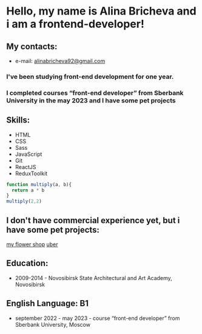 # Hello, my name is Alina Bricheva and i am a frontend-developer!
## My contacts: 
* e-mail: alinabricheva92@gmail.com

### I've been studying front-end development for one year. 
### I completed courses “front-end developer” from Sberbank University in the may 2023 and I have some pet projects

## Skills: 
* HTML
* CSS
* Sass 
* JavaScript
* Git
* ReactJS
* ReduxToolkit

``` javascript
function multiply(a, b){
  return a * b
}
multiply(2,2)
```
## I don't have commercial experience yet, but i have some pet projects:
[my flower shop](https://flora-shop-by-brichevaa.netlify.app/)
[uber](https://brichevaa.github.io/uber/)

## Education: 
* 2009-2014 - Novosibirsk State Architectural and Art Academy, Novosibirsk

## English Language: B1
* september 2022 - may 2023 - course “front-end developer” from Sberbank University, Moscow
